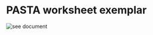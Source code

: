 #  PASTA worksheet exemplar 
![see document](https://docs.google.com/document/d/1RdqmR63vrr6zQLHcyatlzZdnCD9LuEcRCsVzEAB6CJU/edit?usp=sharing)
